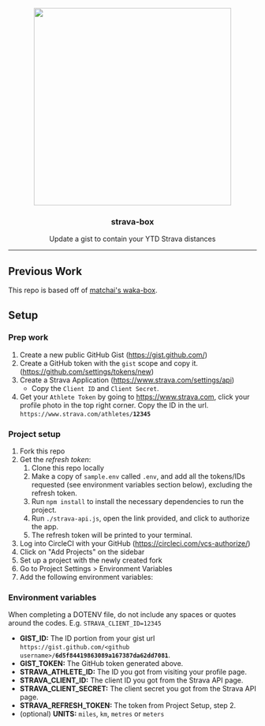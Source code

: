 <p align="center">
  <img width="400" src="https://i.imgur.com/oVlFAGG.png">
  <h3 align="center">strava-box</h3>
  <p align="center">Update a gist to contain your YTD Strava distances</p>
</p>

---

## Previous Work

This repo is based off of [matchai's waka-box](https://github.com/matchai/waka-box).

## Setup

### Prep work

1. Create a new public GitHub Gist (<https://gist.github.com/>)
2. Create a GitHub token with the `gist` scope and copy it. (<https://github.com/settings/tokens/new>)
3. Create a Strava Application (<https://www.strava.com/settings/api>)
   - Copy the `Client ID` and `Client Secret`.
4. Get your `Athlete Token` by going to <https://www.strava.com>, click your profile photo in the top right corner. Copy the ID in the url. `https://www.strava.com/athletes/`**`12345`**

### Project setup

1. Fork this repo
2. Get the *refresh token*:
   1. Clone this repo locally
   2. Make a copy of `sample.env` called `.env`, and add all the tokens/IDs requested (see environment variables section below), excluding the refresh token.
   3. Run `npm install` to install the necessary dependencies to run the project.
   4. Run `./strava-api.js`, open the link provided, and click to authorize the app.
   5. The refresh token will be printed to your terminal.
3. Log into CircleCI with your GitHub (<https://circleci.com/vcs-authorize/>)
4. Click on "Add Projects" on the sidebar
5. Set up a project with the newly created fork
6. Go to Project Settings > Environment Variables
7. Add the following environment variables:

### Environment variables

When completing a DOTENV file, do not include any spaces or quotes around the codes.
E.g. `STRAVA_CLIENT_ID=12345`

- **GIST_ID:** The ID portion from your gist url `https://gist.github.com/<github username>/`**`6d5f84419863089a167387da62dd7081`**.
- **GIST_TOKEN:** The GitHub token generated above.
- **STRAVA_ATHLETE_ID:** The ID you got from visiting your profile page.
- **STRAVA_CLIENT_ID:** The client ID you got from the Strava API page.
- **STRAVA_CLIENT_SECRET:** The client secret you got from the Strava API page.
- **STRAVA_REFRESH_TOKEN:** The token from Project Setup, step 2.
- (optional) **UNITS:** `miles`, `km`, `metres` or `meters`
